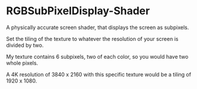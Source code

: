 # RGBSubPixelDisplay-Shader
A physically accurate screen shader, that displays the screen as subpixels. 

Set the tiling of the texture to whatever the resolution of your screen is divided by two. 

My texture contains 6 subpixels, two of each color, so you would have two whole pixels. 

A 4K resolution of 3840 x 2160 with this specific texture would be a tiling of 1920 x 1080.
